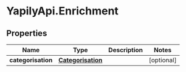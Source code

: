 # YapilyApi.Enrichment

## Properties

Name | Type | Description | Notes
------------ | ------------- | ------------- | -------------
**categorisation** | [**Categorisation**](Categorisation.md) |  | [optional] 


